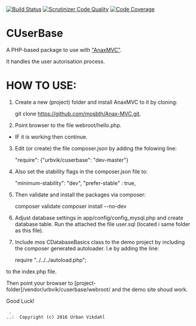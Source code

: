 [![Build Status](https://travis-ci.org/uvil/kmom06.svg?branch=master)](https://travis-ci.org/uvil/kmom06)
[![Scrutinizer Code Quality](https://scrutinizer-ci.com/g/uvil/kmom06/badges/quality-score.png?b=master)](https://scrutinizer-ci.com/g/uvil/kmom06/?branch=master)
[![Code Coverage](https://scrutinizer-ci.com/g/uvil/kmom06/badges/coverage.png?b=master)](https://scrutinizer-ci.com/g/uvil/kmom06/?branch=master)

CUserBase
=========

A PHP-based package to use with ["AnaxMVC"](https://github.com/mosbth/Anax-MVC).

It handles the user autorisation process.


HOW TO USE:
===========

1. Create a new (project) folder and install AnaxMVC to it by cloning:

    git clone https://github.com/mosbth/Anax-MVC.git.

2. Point browser to the file webroot/hello.php. 
- IF it is working then continue.

3. Edit (or create) the file composer.json by adding the folowing line:

    "require": {"urbvik/cuserbase": "dev-master"}

4. Also set the stability flags in the composer.json file to:

    "minimum-stability": "dev",
    "prefer-stable" : true,

5. Then validate and install the packages via composer:

    composer validate
    composer install --no-dev

6. Adjust database settings in app/config/config_mysql.php and create database table.
Run the attached the file user.sql (located i same folder as this file). 

7. Include mos CDatabaseBasics class to the demo project by including 
the composer generated autoloader. I.e by adding the line:

    require "../../../autoload.php";

to the index.php file.

Then point your browser to [project-folder]/vendor/urbvik/cuserbase/webroot/ 
and the demo site shoud work.

  
Good Luck!


```
 .  
..:  Copyright (c) 2016 Urban Vikdahl
```

